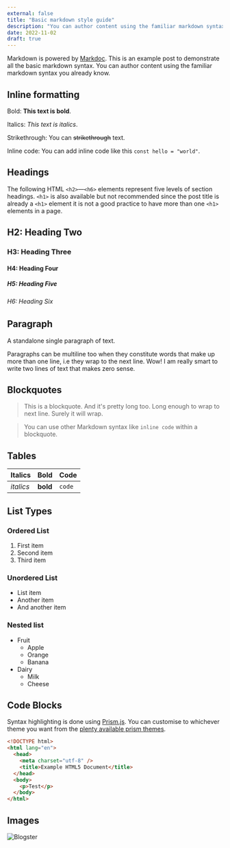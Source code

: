 ```yaml
---
external: false
title: "Basic markdown style guide"
description: "You can author content using the familiar markdown syntax you already know. All basic markdown syntax is supported."
date: 2022-11-02
draft: true
---
```


Markdown is powered by [Markdoc](https://markdoc.dev/). This is an example post to demonstrate all the basic markdown syntax. You can author content using the familiar markdown syntax you already know.

## Inline formatting

Bold: **This text is bold**.

Italics: _This text is italics_.

Strikethrough: You can ~~strikethrough~~ text.

Inline code: You can add inline code like this `const hello = "world"`.

## Headings

The following HTML `<h2>`—`<h6>` elements represent five levels of section headings. `<h1>` is also available but not recommended since the post title is already a `<h1>` element it is not a good practice to have more than one `<h1>` elements in a page.

## H2: Heading Two

### H3: Heading Three

#### H4: Heading Four

##### H5: Heading Five

###### H6: Heading Six

## Paragraph

A standalone single paragraph of text.

Paragraphs can be multiline too when they constitute words that make up more than one line, i.e they wrap to the next line. Wow! I am really smart to write two lines of text that makes zero sense.

## Blockquotes

> This is a blockquote. And it's pretty long too. Long enough to wrap to next line. Surely it will wrap.

> You can use other Markdown syntax like `inline code` within a blockquote.

## Tables

| Italics   | Bold     | Code   |
| --------- | -------- | ------ |
| _italics_ | **bold** | `code` |

## List Types

### Ordered List

1. First item
2. Second item
3. Third item

### Unordered List

- List item
- Another item
- And another item

### Nested list

- Fruit
  - Apple
  - Orange
  - Banana
- Dairy
  - Milk
  - Cheese

## Code Blocks

Syntax highlighting is done using [Prism.js](https://github.com/PrismJS/prism). You can customise to whichever theme you want from the [plenty available prism themes](https://github.com/PrismJS/prism-themes).

```html
<!DOCTYPE html>
<html lang="en">
  <head>
    <meta charset="utf-8" />
    <title>Example HTML5 Document</title>
  </head>
  <body>
    <p>Test</p>
  </body>
</html>
```

## Images

![Blogster](/images/blogster.png)
